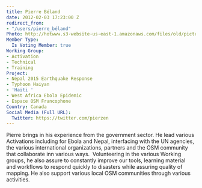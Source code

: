 ```yaml
---
title: Pierre Béland
date: 2012-02-03 17:23:00 Z
redirect_from:
- "/users/pierre_béland"
Photo: http://hotwww.s3-website-us-east-1.amazonaws.com/files/old/pictures/picture-25-1433014712.jpg
Member Type:
  Is Voting Member: true
Working Group:
- Activation
- Technical
- Training
Project:
- Nepal 2015 Earthquake Response
- Typhoon Haiyan
- 'Haiti '
- West Africa Ebola Epidemic
- Espace OSM Francophone
Country: Canada
Social Media (Full URL):
  Twitter: https://twitter.com/pierzen
---
```


<p>Pierre brings in his experience from the government sector. He lead various Activations including for Ebola and Nepal, interfacing with the UN agencies, the various international organizations, partners and the OSM community that collaborate inn various ways.&nbsp; Volunteering in the various Working groups, he also assure to constantly improve our tools, learning material and workflows to respond quickly to disasters while assuring quality of mapping. He also support various local OSM communities through various activities.</p>

